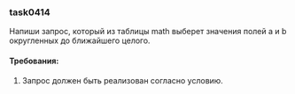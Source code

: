 
### task0414

Напиши запрос, который из таблицы math выберет значения полей a и b округленных до ближайшего целого.


#### Требования:
1.	Запрос должен быть реализован согласно условию.

